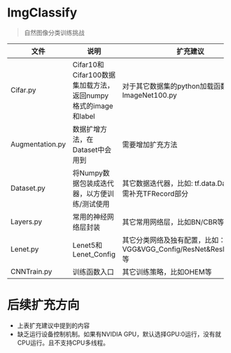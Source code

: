 # ImgClassify
>自然图像分类训练挑战

|文件|说明|扩充建议|
|------|------|------|
|Cifar.py|Cifar10和Cifar100数据集加载方法，返回numpy格式的image和label|对于其它数据集的python加载函数，比如：ImageNet100.py|
|Augmentation.py|数据扩增方法，在Dataset中会用到|需要增加扩充方法
|Dataset.py|将Numpy数据包装成迭代器，以方便训练/测试使用|其它数据迭代器，比如: tf.data.Dataset，急需补充TFRecord部分|
|Layers.py|常用的神经网络层封装|其它常用网络层，比如BN/CBR等|
|Lenet.py|Lenet5和Lenet_Config|其它分类网络及独有配置，比如：VGG&VGG_Config/ResNet&ResNet_Config等|
|CNNTrain.py|训练函数入口|其它训练策略，比如OHEM等

# 后续扩充方向
- 上表扩充建议中提到的内容
- 缺乏运行设备控制机制。如果有NVIDIA GPU，默认选择GPU:0运行，没有就CPU运行。且不支持CPU多线程。



